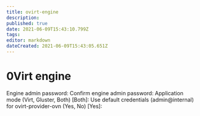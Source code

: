 ```yaml
---
title: ovirt-engine
description: 
published: true
date: 2021-06-09T15:43:10.799Z
tags: 
editor: markdown
dateCreated: 2021-06-09T15:43:05.651Z
---
```


# 0Virt engine

Engine admin password:
          Confirm engine admin password:
          Application mode (Virt, Gluster, Both) [Both]:
          Use default credentials (admin@internal) for ovirt-provider-ovn (Yes, No) [Yes]: